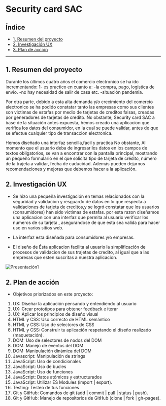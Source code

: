 # Security card SAC

## Índice

* [1. Resumen del proyecto](#1-resumen-del-proyecto)
* [2. Investigación UX](#2-investigacion-UX)
* [3. Plan de acción](#3-plan-de-acción)

***

## 1. Resumen del proyecto

Durante los últimos cuatro años el comercio electronico se ha ido incrementando:
1- es practico en cuanto a:
-la compra, pago, logistica de envío.
-no hay necesidad de salir de casa etc.
-situación pandemia.

Por otra parte, debido a esta alta demanda y/o crecimiento del comercio electronico se ha podido constatar tanto las empresas como sus clientes son victimas de estafas por medio de tarjetas de creditos falsas, creadas por generadores de tarjetas de credito. No obstante, Security card SAC a base de la situación antes expuesta, hemos creado una aplicacion que verifica los datos del consumidor, en la cual se puede validar, antes de que se efectue cualquier tipo de transaccion electronica.

Hemos diseñado una interfaz sencilla,fácil y practica No obstante,  Al momento que el usuario deba de ingresar los datos en los campos de textos obligatorios, se van a encontrar con la pantalla principal, mostrando un pequeño formulario en el que solicita tipo de tarjeta de crédito, número de la trajeta a validar, fecha de caducidad. Además pueden dejarnos recomendaciones y  mejoras que debemos hacer a la aplicación.

## 2. Investigación UX

* Se hizo una pequeña investigación en temas relacionados con la seguridad y validacion y resguardo de datos en lo que respecta a validaciones de tarjeta de creditos,y se logró constatar que los usuarios (consumidores) han sido victimas de estafas. por esta razon diseñamos una aplicacion con una interfaz que permita al usuario verificar los numeros de su tarjeta , asegurandose de que esta sea valida para hacer uso en varios sitios web.

* La interfaz esta diseñada para consumidores y/o empresas.

* El diseño de Ésta aplicacion facilita al usuario la simplificación de procesos de validacion de sus trajetas de credito, al igual que a las empresas que esten suscritas a nuestra aplicacion.

![Presentación1](https://user-images.githubusercontent.com/83560300/122949512-53f78f00-d341-11eb-8418-410840afef14.png)




## 2. Plan de acción

* Objetivos priorizados en este proyecto:
1. UX: Diseñar la aplicación pensando y entendiendo al usuario
2. UX: Crear prototipos para obtener feedback e iterar
3. UX: Aplicar los principios de diseño visual
4. HTML y CSS: Uso correcto de HTML semántico
5. HTML y CSS: Uso de selectores de CSS
6. HTML y CSS: Construir tu aplicación respetando el diseño realizado (maquetación).
7. DOM: Uso de selectores de nodos del DOM
8. DOM: Manejo de eventos del DOM
9. DOM: Manipulación dinámica del DOM
10. Javascript: Manipulación de strings
11. JavaScript: Uso de condicionales
12. JavaScript: Uso de bucles
13. JavaScript: Uso de funciones
14. JavaScript: Datos atómicos y estructurados
15. JavaScript: Utilizar ES Modules (import | export).
16. Testing: Testeo de tus funciones
17. Git y GitHub: Comandos de git (add | commit | pull | status | push).
18. Git y GitHub: Manejo de repositorios de GitHub (clone | fork | gh-pages).


